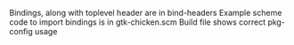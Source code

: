 Bindings, along with toplevel header are in bind-headers
Example scheme code to import bindings is in gtk-chicken.scm
Build file shows correct pkg-config usage
